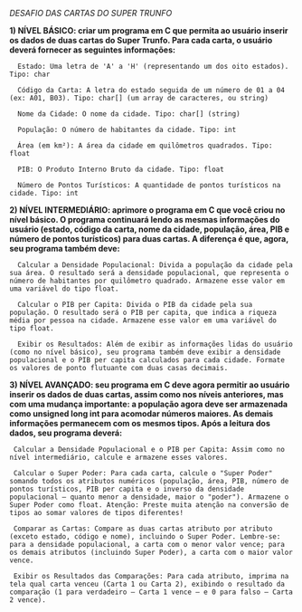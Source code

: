 *DESAFIO DAS CARTAS DO SUPER TRUNFO*

**1) NÍVEL BÁSICO: criar um programa em C que permita ao usuário inserir os dados de duas cartas do Super Trunfo. Para cada carta, o usuário deverá fornecer as seguintes informações:**

      Estado: Uma letra de 'A' a 'H' (representando um dos oito estados). Tipo: char
       
      Código da Carta: A letra do estado seguida de um número de 01 a 04 (ex: A01, B03). Tipo: char[] (um array de caracteres, ou string)
       
      Nome da Cidade: O nome da cidade. Tipo: char[] (string)
       
      População: O número de habitantes da cidade. Tipo: int
       
      Área (em km²): A área da cidade em quilômetros quadrados. Tipo: float
       
      PIB: O Produto Interno Bruto da cidade. Tipo: float
       
      Número de Pontos Turísticos: A quantidade de pontos turísticos na cidade. Tipo: int

**2) NÍVEL INTERMEDIÁRIO: aprimore o programa em C que você criou no nível básico. O programa continuará lendo as mesmas informações do usuário (estado, código da carta, nome da cidade, população, área, PIB e número de pontos turísticos) para duas cartas. A diferença é que, agora, seu programa também deve:**

      Calcular a Densidade Populacional: Divida a população da cidade pela sua área. O resultado será a densidade populacional, que representa o número de habitantes por quilômetro quadrado. Armazene esse valor em uma variável do tipo float.
       
      Calcular o PIB per Capita: Divida o PIB da cidade pela sua população. O resultado será o PIB per capita, que indica a riqueza média por pessoa na cidade. Armazene esse valor em uma variável do tipo float.
       
      Exibir os Resultados: Além de exibir as informações lidas do usuário (como no nível básico), seu programa também deve exibir a densidade populacional e o PIB per capita calculados para cada cidade. Formate os valores de ponto flutuante com duas casas decimais.

**3) NÍVEL AVANÇADO: seu programa em C deve agora permitir ao usuário inserir os dados de duas cartas, assim como nos níveis anteriores, mas com uma mudança importante: a população agora deve ser armazenada como unsigned long int para acomodar números maiores. As demais informações permanecem com os mesmos tipos. Após a leitura dos dados, seu programa deverá:**

     Calcular a Densidade Populacional e o PIB per Capita: Assim como no nível intermediário, calcule e armazene esses valores.
      
     Calcular o Super Poder: Para cada carta, calcule o "Super Poder" somando todos os atributos numéricos (população, área, PIB, número de pontos turísticos, PIB per capita e o inverso da densidade populacional – quanto menor a densidade, maior o "poder"). Armazene o Super Poder como float. Atenção: Preste muita atenção na conversão de tipos ao somar valores de tipos diferentes!
      
     Comparar as Cartas: Compare as duas cartas atributo por atributo (exceto estado, código e nome), incluindo o Super Poder. Lembre-se: para a densidade populacional, a carta com o menor valor vence; para os demais atributos (incluindo Super Poder), a carta com o maior valor vence.
      
     Exibir os Resultados das Comparações: Para cada atributo, imprima na tela qual carta venceu (Carta 1 ou Carta 2), exibindo o resultado da comparação (1 para verdadeiro – Carta 1 vence – e 0 para falso – Carta 2 vence).
    
